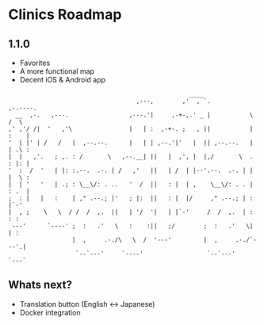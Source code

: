 # Clinics Roadmap

## 1.1.0

* Favorites
* A more functional map
* Decent iOS & Android app

```
  	                                               ____                        
                                    ,---,        ,'  , `.           ,-.----.   
  __  ,-.   ,---.                 ,---.'|     ,-+-,.' _ |           \    /  \  
,' ,'/ /|  '   ,'\                |   | :  ,-+-. ;   , ||           |   :    | 
'  | |' | /   /   |  ,--.--.      |   | | ,--.'|'   |  || ,--.--.   |   | .\ : 
|  |   ,'.   ; ,. : /       \   ,--.__| ||   |  ,', |  |,/       \  .   : |: | 
'  :  /  '   | |: :.--.  .-. | /   ,'   ||   | /  | |--'.--.  .-. | |   |  \ : 
|  | '   '   | .; : \__\/: . ..   '  /  ||   : |  | ,    \__\/: . . |   : .  | 
;  : |   |   :    | ," .--.; |'   ; |:  ||   : |  |/     ," .--.; | :     |`-' 
|  , ;    \   \  / /  /  ,.  ||   | '/  '|   | |`-'     /  /  ,.  | :   : :    
 ---'      `----' ;  :   .'   \   :    :||   ;/        ;  :   .'   \|   | :    
                  |  ,     .-./\   \  /  '---'         |  ,     .-./`---'.|    
                   `--`---'     `----'                  `--`---'      `---`    
``` 

## Whats next?

* Translation button (English <-> Japanese)
* Docker integration
                                                                                                                                                    
